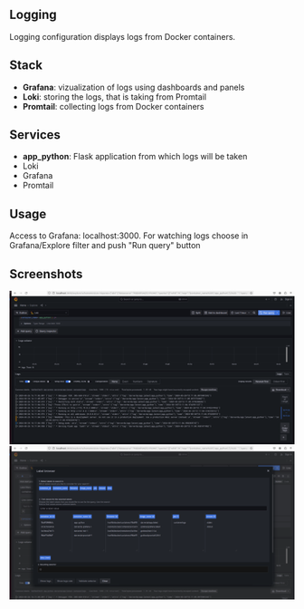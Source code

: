 ## Logging

Logging configuration displays logs from Docker containers. 

## Stack

- **Grafana**: vizualization of logs using dashboards and panels
- **Loki**: storing the logs, that is taking from Promtail
- **Promtail**: collecting logs from Docker containers

## Services

- **app_python**: Flask application from which logs will be taken
- Loki
- Grafana
- Promtail

## Usage

Access to Grafana: localhost:3000. For watching logs choose in Grafana/Explore filter and push "Run query" button

## Screenshots
![alt text](image-1.png)
![alt text](image-2.png)
